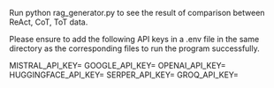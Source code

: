 Run python rag_generator.py to see the result of comparison between ReAct, CoT, ToT data.

Please ensure to add the following API keys in a .env file in the same directory as the corresponding files to run the program successfully.

MISTRAL_API_KEY=
GOOGLE_API_KEY=
OPENAI_API_KEY=
HUGGINGFACE_API_KEY=
SERPER_API_KEY=
GROQ_API_KEY=
